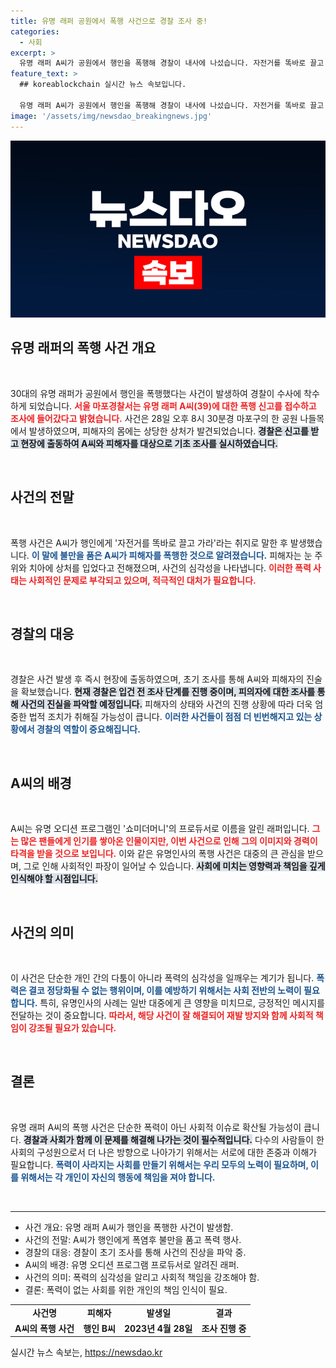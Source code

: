 ```yaml
---
title: 유명 래퍼 공원에서 폭행 사건으로 경찰 조사 중!
categories:
  - 사회
excerpt: >
  유명 래퍼 A씨가 공원에서 행인을 폭행해 경찰이 내사에 나섰습니다. 자전거를 똑바로 끌고 가라며 시작된 언쟁이 신체적 폭력으로 번진 충격적인 사건, 자세한 사항을 확인하세요!
feature_text: >
  ## koreablockchain 실시간 뉴스 속보입니다.

  유명 래퍼 A씨가 공원에서 행인을 폭행해 경찰이 내사에 나섰습니다. 자전거를 똑바로 끌고 가라며 시작된 언쟁이 신체적 폭력으로 번진 충격적인 사건, 자세한 사항을 확인하세요!
image: '/assets/img/newsdao_breakingnews.jpg'
---
```


<p><img src="/assets/img/newsdao_breakingnews.jpg" alt="koreablockchain 속보" /></p>

<h2 data-ke-size="size26">유명 래퍼의 폭행 사건 개요</h2>

<p data-ke-size="size16">&nbsp;</p>

<p>30대의 유명 래퍼가 공원에서 행인을 폭행했다는 사건이 발생하여 경찰이 수사에 착수하게 되었습니다. <b><span style="color: #ee2323;">서울 마포경찰서는 유명 래퍼 A씨(39)에 대한 폭행 신고를 접수하고 조사에 들어갔다고 밝혔습니다.</span></b> 사건은 28일 오후 8시 30분경 마포구의 한 공원 나들목에서 발생하였으며, 피해자의 몸에는 상당한 상처가 발견되었습니다. <b><span style="background-color: #21538527;">경찰은 신고를 받고 현장에 출동하여 A씨와 피해자를 대상으로 기초 조사를 실시하였습니다.</span></b></p>

<p data-ke-size="size16">&nbsp;</p>

<h2 data-ke-size="size26">사건의 전말</h2>

<p data-ke-size="size16">&nbsp;</p>

<p>폭행 사건은 A씨가 행인에게 '자전거를 똑바로 끌고 가라'라는 취지로 말한 후 발생했습니다. <b><span style="color: #1a5490;">이 말에 불만을 품은 A씨가 피해자를 폭행한 것으로 알려졌습니다.</span></b> 피해자는 눈 주위와 치아에 상처를 입었다고 전해졌으며, 사건의 심각성을 나타냅니다. <b><span style="color: #ee2323;">이러한 폭력 사태는 사회적인 문제로 부각되고 있으며, 적극적인 대처가 필요합니다.</span></b></p>

<p data-ke-size="size16">&nbsp;</p>

<h2 data-ke-size="size26">경찰의 대응</h2>

<p data-ke-size="size16">&nbsp;</p>

<p>경찰은 사건 발생 후 즉시 현장에 출동하였으며, 초기 조사를 통해 A씨와 피해자의 진술을 확보했습니다. <b><span style="background-color: #21538527;">현재 경찰은 입건 전 조사 단계를 진행 중이며, 피의자에 대한 조사를 통해 사건의 진실을 파악할 예정입니다.</span></b> 피해자의 상태와 사건의 진행 상황에 따라 더욱 엄중한 법적 조치가 취해질 가능성이 큽니다. <b><span style="color: #1a5490;">이러한 사건들이 점점 더 빈번해지고 있는 상황에서 경찰의 역할이 중요해집니다.</span></b></p>

<p data-ke-size="size16">&nbsp;</p>

<h2 data-ke-size="size26">A씨의 배경</h2>

<p data-ke-size="size16">&nbsp;</p>

<p>A씨는 유명 오디션 프로그램인 '쇼미더머니'의 프로듀서로 이름을 알린 래퍼입니다. <b><span style="color: #ee2323;">그는 많은 팬들에게 인기를 쌓아온 인물이지만, 이번 사건으로 인해 그의 이미지와 경력이 타격을 받을 것으로 보입니다.</span></b> 이와 같은 유명인사의 폭행 사건은 대중의 큰 관심을 받으며, 그로 인해 사회적인 파장이 일어날 수 있습니다. <b><span style="background-color: #21538527;">사회에 미치는 영향력과 책임을 깊게 인식해야 할 시점입니다.</span></b></p>

<p data-ke-size="size16">&nbsp;</p>

<h2 data-ke-size="size26">사건의 의미</h2>

<p data-ke-size="size16">&nbsp;</p>

<p>이 사건은 단순한 개인 간의 다툼이 아니라 폭력의 심각성을 일깨우는 계기가 됩니다. <b><span style="color: #1a5490;">폭력은 결코 정당화될 수 없는 행위이며, 이를 예방하기 위해서는 사회 전반의 노력이 필요합니다.</span></b> 특히, 유명인사의 사례는 일반 대중에게 큰 영향을 미치므로, 긍정적인 메시지를 전달하는 것이 중요합니다. <b><span style="color: #ee2323;">따라서, 해당 사건이 잘 해결되어 재발 방지와 함께 사회적 책임이 강조될 필요가 있습니다.</span></b></p>

<p data-ke-size="size16">&nbsp;</p>

<h2 data-ke-size="size26">결론</h2>

<p data-ke-size="size16">&nbsp;</p>

<p>유명 래퍼 A씨의 폭행 사건은 단순한 폭력이 아닌 사회적 이슈로 확산될 가능성이 큽니다. <b><span style="background-color: #21538527;">경찰과 사회가 함께 이 문제를 해결해 나가는 것이 필수적입니다.</span></b> 다수의 사람들이 한 사회의 구성원으로서 더 나은 방향으로 나아가기 위해서는 서로에 대한 존중과 이해가 필요합니다. <b><span style="color: #1a5490;">폭력이 사라지는 사회를 만들기 위해서는 우리 모두의 노력이 필요하며, 이를 위해서는 각 개인이 자신의 행동에 책임을 져야 합니다.</span></b></p>

<p data-ke-size="size16">&nbsp;</p>

<hr />

<ul>
<li>사건 개요: 유명 래퍼 A씨가 행인을 폭행한 사건이 발생함.</li>
<li>사건의 전말: A씨가 행인에게 폭염후 불만을 품고 폭력 행사.</li>
<li>경찰의 대응: 경찰이 초기 조사를 통해 사건의 진상을 파악 중.</li>
<li>A씨의 배경: 유명 오디션 프로그램 프로듀서로 알려진 래퍼.</li>
<li>사건의 의미: 폭력의 심각성을 알리고 사회적 책임을 강조해야 함.</li>
<li>결론: 폭력이 없는 사회를 위한 개인의 책임 인식이 필요.</li>
</ul>

<table style="width: 100%; border: none; border-collapse: collapse;">
<tr>
<td style="text-align: center; height: 17px;"><b>사건명</b></td>
<td style="text-align: center; height: 17px;"><b>피해자</b></td>
<td style="text-align: center; height: 17px;"><b>발생일</b></td>
<td style="text-align: center; height: 17px;"><b>결과</b></td>
</tr>
<tr>
<td style="text-align: center; height: 17px;"><b>A씨의 폭행 사건</b></td>
<td style="text-align: center; height: 17px;"><b>행인 B씨</b></td>
<td style="text-align: center; height: 17px;"><b>2023년 4월 28일</b></td>
<td style="text-align: center; height: 17px;"><b>조사 진행 중</b></td>
</tr>
</table>
실시간 뉴스 속보는, <a href="https://newsdao.kr" rel="dofollow">https://newsdao.kr</a>


